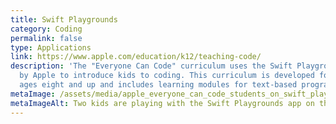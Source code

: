 ```yaml
---
title: Swift Playgrounds
category: Coding
permalink: false
type: Applications
link: https://www.apple.com/education/k12/teaching-code/
description: 'The "Everyone Can Code" curriculum uses the Swift Playgrounds app
  by Apple to introduce kids to coding. This curriculum is developed for kids
  ages eight and up and includes learning modules for text-based programming.  '
metaImage: /assets/media/apple_everyone_can_code_students_on_swift_playgrounds_app_05172018.jpg
metaImageAlt: Two kids are playing with the Swift Playgrounds app on their iPads.
---
```

